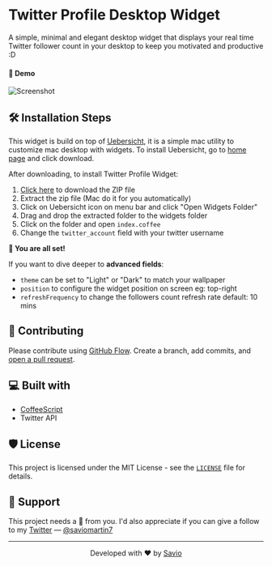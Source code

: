 # Twitter Profile Desktop Widget

A simple, minimal and elegant desktop widget that displays your real time Twitter follower count in your desktop to keep you motivated and productive :D

#### 🚀 Demo

<img src="/screenshot.png" alt="Screenshot" />

## 🛠️ Installation Steps

This widget is build on top of [Uebersicht](http://tracesof.net/uebersicht/), it is a simple mac utility to customize mac desktop with widgets. To install Uebersicht, go to [home page](http://tracesof.net/uebersicht/) and click download.

After downloading, to install Twitter Profile Widget:

1. [Click here]() to download the ZIP file
2. Extract the zip file (Mac do it for you automatically)
3. Click on Uebersicht icon on menu bar and click "Open Widgets Folder"
4. Drag and drop the extracted folder to the widgets folder
5. Click on the folder and open `index.coffee`
6. Change the `twitter_account` field with your twitter username

**🌟 You are all set!**

If you want to dive deeper to **advanced fields**:

- `theme` can be set to "Light" or "Dark" to match your wallpaper
- `position` to configure the widget position on screen eg: top-right
- `refreshFrequency` to change the followers count refresh rate default: 10 mins

## 🍰 Contributing

Please contribute using [GitHub Flow](https://guides.github.com/introduction/flow). Create a branch, add commits, and [open a pull request](https://github.com/saviomartin/gradientking/compare).

## 💻 Built with

- [CoffeeScript](https://coffeescript.org)
- Twitter API

## 🛡️ License

This project is licensed under the MIT License - see the [`LICENSE`](LICENSE) file for details.

## 🙏 Support

This project needs a 🌟 from you. I'd also appreciate if you can give a follow to my [Twitter](https://twitter.com/saviomaritn7) — [@saviomartin7](https://twitter.com/saviomaritn7)

<hr>
<p align="center">
Developed with ❤️ by <a href="https://twitter.com/saviomartin7">Savio</a>
</p>

